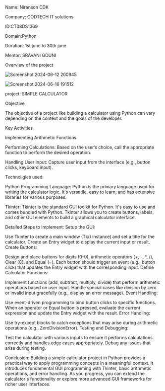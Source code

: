 Name: Niranson CDK

Company: CODTECH IT solutions

ID:CT08DS1369

Domain:Python

Duration: 1st june to 30th june

Mentor: SRAVANI GOUNI

Overview of the project

![Screenshot 2024-06-12 200945](https://github.com/URK23CS1197/CODTECH-TASK1/assets/153480009/5ecdf469-1d9a-46c5-bed0-d93b0c0ead78)

![Screenshot 2024-06-16 191512](https://github.com/URK23CS1197/CODTECH-TASK1/assets/153480009/b4a00a71-01aa-4213-9eb9-8ff0658c16b5)


project: SIMPLE CALCULATOR

Objective

The objective of a project like building a calculator using Python can vary depending on the context and the goals of the developer.

Key Activities

Implementing Arithmetic Functions

Performing Calculations: Based on the user’s choice, call the appropriate function to perform the desired operation.

Handling User Input: Capture user input from the interface (e.g., button clicks, keyboard input).

Technoligies used:

Python Programming Language: Python is the primary language used for writing the calculator logic. It's versatile, easy to learn, and has extensive libraries for various purposes.

Tkinter: Tkinter is the standard GUI toolkit for Python. It's easy to use and comes bundled with Python. Tkinter allows you to create buttons, labels, and other GUI elements to build a graphical calculator interface.

Detailed Steps to Implement:
Setup the GUI:

Use Tkinter to create a main window (Tk() instance) and set a title for the calculator.
Create an Entry widget to display the current input or result.
Create Buttons:

Design and place buttons for digits (0-9), arithmetic operators (+, -, *, /), Clear (C), and Equal (=).
Each button should trigger an event (e.g., button click) that updates the Entry widget with the corresponding input.
Define Calculator Functions:

Implement functions (add, subtract, multiply, divide) that perform arithmetic operations based on user input.
Handle special cases like division by zero or invalid input gracefully (e.g., display an error message).
Event Handling:

Use event-driven programming to bind button clicks to specific functions.
When an operator or Equal button is pressed, evaluate the current expression and update the Entry widget with the result.
Error Handling:

Use try-except blocks to catch exceptions that may arise during arithmetic operations (e.g., ZeroDivisionError).
Testing and Debugging:

Test the calculator with various inputs to ensure it performs calculations correctly and handles edge cases appropriately.
Debug any issues that arise during testing.

Conclusion:
Building a simple calculator project in Python provides a practical way to apply programming concepts in a meaningful context. It introduces fundamental GUI programming with Tkinter, basic arithmetic operations, and error handling. As you progress, you can extend the calculator's functionality or explore more advanced GUI frameworks for richer user interfaces.



